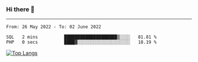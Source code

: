 ### Hi there 👋
---
<!--START_SECTION:waka-->

```text
From: 26 May 2022 - To: 02 June 2022

SQL   2 mins          ████████████████████▒░░░░   81.81 %
PHP   0 secs          ████▓░░░░░░░░░░░░░░░░░░░░   18.19 %
```

<!--END_SECTION:waka-->

[![Top Langs](https://github-readme-stats.vercel.app/api/top-langs/?username=HyunAh-iia&layout=compact)](https://github.com/anuraghazra/github-readme-stats)
<!--
**HyunAh-iia/HyunAh-iia** is a ✨ _special_ ✨ repository because its `README.md` (this file) appears on your GitHub profile.

Here are some ideas to get you started:

- 🔭 I’m currently working on ...
- 🌱 I’m currently learning ...
- 👯 I’m looking to collaborate on ...
- 🤔 I’m looking for help with ...
- 💬 Ask me about ...
- 📫 How to reach me: ...
- 😄 Pronouns: ...
- ⚡ Fun fact: ...
-->
